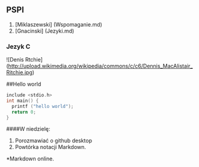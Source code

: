 ## PSPI

1. [Miklaszewski] (Wspomaganie.md)
2. [Gnacinski] (Jezyki.md)

### Jezyk C

![Denis Rtchie] (http://upload.wikimedia.org/wikipedia/commons/c/c6/Dennis_MacAlistair_Ritchie.jpg)

##Hello world
```c
include <stdio.h>
int main() {
  printf ("hello world");
  return 0;
}
```

####W niedzielę:

1. Porozmawiać o github desktop
2. Powtórka notacji Markdown.
  
  *Markdown online.
